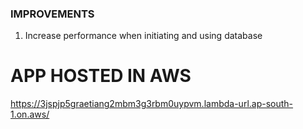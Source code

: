 ### IMPROVEMENTS
1. Increase performance when initiating and using database

# APP HOSTED IN AWS
https://3jspjp5graetiang2mbm3g3rbm0uypvm.lambda-url.ap-south-1.on.aws/